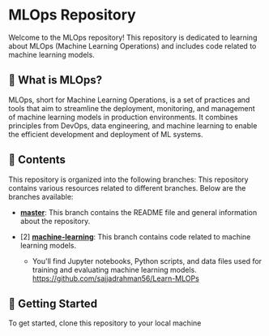 # MLOps Repository

Welcome to the MLOps repository! This repository is dedicated to learning about MLOps (Machine Learning Operations) and includes code related to machine learning models.

## 🤖 What is MLOps?

MLOps, short for Machine Learning Operations, is a set of practices and tools that aim to streamline the deployment, monitoring, and management of machine learning models in production environments. It combines principles from DevOps, data engineering, and machine learning to enable the efficient development and deployment of ML systems.

## 📁 Contents

This repository is organized into the following branches:
This repository contains various resources related to different branches. Below are the branches available:

- [**master**](https://github.com/sajjadrahman56/Learn-MLOPs/tree/master): This branch contains the README file and general information about the repository.

- [2] [**machine-learning**](https://github.com/your-username/your-repository/tree/machine-learning): This branch contains code related to machine learning models.
   - You'll find Jupyter notebooks, Python scripts, and data files used for training and evaluating machine learning models.
https://github.com/sajjadrahman56/Learn-MLOPs
## 🚀 Getting Started

To get started, clone this repository to your local machine 
